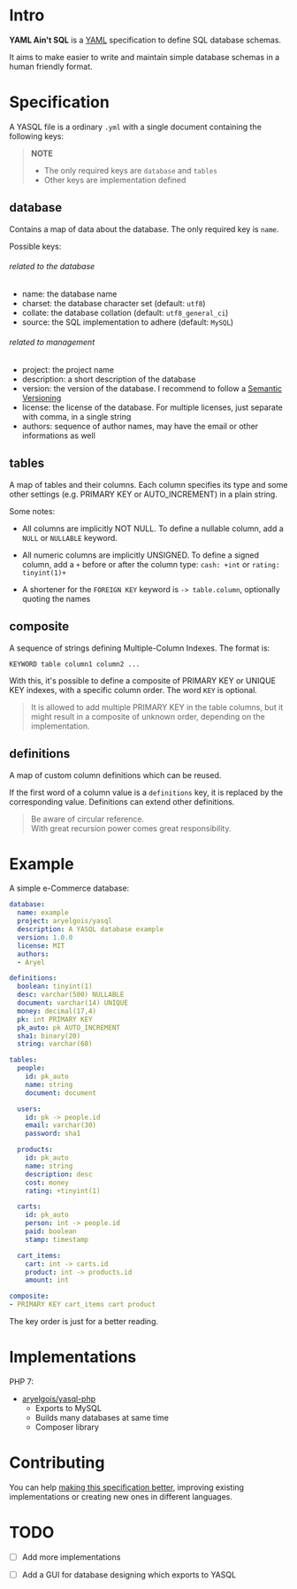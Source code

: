 # Intro

**YAML Ain't SQL** is a [YAML] specification to define SQL database schemas.

It aims to make easier to write and maintain simple database schemas in a human
friendly format.


# Specification

A YASQL file is a ordinary `.yml` with a single document containing the
following keys:

> **NOTE**
> - The only required keys are `database` and `tables`
> - Other keys are implementation defined


## database

Contains a map of data about the database. The only required key is `name`.

Possible keys:

###### related to the database

- name: the database name
- charset: the database character set (default: `utf8`)
- collate: the database collation (default: `utf8_general_ci`)
- source: the SQL implementation to adhere (default: `MySQL`)

###### related to management

- project: the project name
- description: a short description of the database
- version: the version of the database. I recommend to follow a [Semantic
  Versioning]
- license: the license of the database. For multiple licenses, just separate
  with comma, in a single string
- authors: sequence of author names, may have the email or other informations as
  well


## tables

A map of tables and their columns. Each column specifies its type and some other
settings (e.g. PRIMARY KEY or AUTO_INCREMENT) in a plain string.

Some notes:

- All columns are implicitly NOT NULL. To define a nullable column, add a `NULL`
  or `NULLABLE` keyword.

- All numeric columns are implicitly UNSIGNED. To define a signed column, add a
  `+` before or after the column type: `cash: +int` or `rating: tinyint(1)+`

- A shortener for the `FOREIGN KEY` keyword is `-> table.column`, optionally
  quoting the names


## composite

A sequence of strings defining Multiple-Column Indexes. The format is:

`KEYWORD table column1 column2 ...`

With this, it's possible to define a composite of PRIMARY KEY or UNIQUE KEY
indexes, with a specific column order. The word `KEY` is optional.

> It is allowed to add multiple PRIMARY KEY in the table columns, but it might
> result in a composite of unknown order, depending on the implementation.


## definitions

A map of custom column definitions which can be reused.

If the first word of a column value is a `definitions` key, it is replaced by
the corresponding value. Definitions can extend other definitions.

> Be aware of circular reference.  
> With great recursion power comes great responsibility.


# Example

A simple e-Commerce database:

```yaml
database:
  name: example
  project: aryelgois/yasql
  description: A YASQL database example
  version: 1.0.0
  license: MIT
  authors:
  - Aryel

definitions:
  boolean: tinyint(1)
  desc: varchar(500) NULLABLE
  document: varchar(14) UNIQUE
  money: decimal(17,4)
  pk: int PRIMARY KEY
  pk_auto: pk AUTO_INCREMENT
  sha1: binary(20)
  string: varchar(60)

tables:
  people:
    id: pk_auto
    name: string
    document: document

  users:
    id: pk -> people.id
    email: varchar(30)
    password: sha1

  products:
    id: pk_auto
    name: string
    description: desc
    cost: money
    rating: +tinyint(1)

  carts:
    id: pk_auto
    person: int -> people.id
    paid: boolean
    stamp: timestamp

  cart_items:
    cart: int -> carts.id
    product: int -> products.id
    amount: int

composite:
- PRIMARY KEY cart_items cart product
```

The key order is just for a better reading.


# Implementations

PHP 7:
- [aryelgois/yasql-php]
  - Exports to MySQL
  - Builds many databases at same time
  - Composer library


# Contributing

You can help [making this specification better][pullrequest], improving existing
implementations or creating new ones in different languages.


# TODO

- [ ] Add more implementations
- [ ] Add a GUI for database designing which exports to YASQL


[YAML]: http://yaml.org/
[Semantic Versioning]: https://semver.org/
[pullrequest]: https://github.com/aryelgois/yasql/pulls

[aryelgois/yasql-php]: https://github.com/aryelgois/yasql-php
